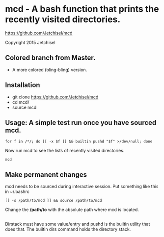 # mcd - A bash function that prints the recently visited directories.

https://github.com/Jetchisel/mcd

Copyright 2015 Jetchisel

## Colored branch from Master.
* A more colored (bling-bling) version.

## Installation
* git clone https://github.com/Jetchisel/mcd
* cd mcd/
* source mcd

## Usage: A simple test run once you have sourced mcd.
```shell
for f in /*/; do [[ -x $f ]] && builtin pushd "$f" >/dev/null; done
```

Now run mcd to see the lists of recently visited directories.
```shell
mcd
```
## Make permanent changes
mcd needs to be sourced during interactive session. Put something like this in ~/.bashrc
```shell
[[ -s /path/to/mcd ]] && source /path/to/mcd
```
Change the **/path/to** with the absolute path where mcd is located.

##
Dirstack must have some value/entry and pushd is the builtin utility that does that.
The builtin dirs command holds the directory stack.
